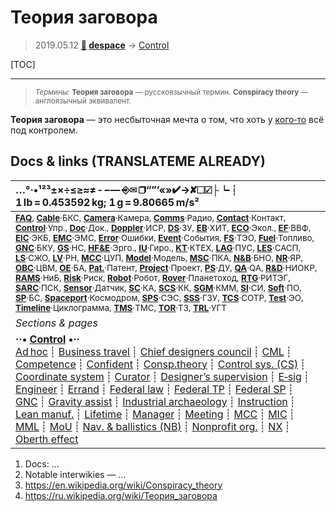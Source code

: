 # Теория заговора
> 2019.05.12 **[🚀](../index/index.md) [despace](index.md)** → [Control](control.md)

[TOC]

---

> <small>*Термины:* **Теория заговора** — русскоязычный термин. **Conspiracy theory** — англоязычный эквивалент.</small>

**Теория заговора** — это несбыточная мечта о том, что хоть у [кого‑то](contact.md) всё под контролем.



<p style="page-break-after:always"> </p>

## Docs & links (TRANSLATEME ALREADY)
|…°·•¹²³±×÷≤≥≈≠ ‑ −— ⎆✉ ❐“”’«»✔→✘☐☑├┕┆ 1 lb = 0.453592 kg; 1 g = 9.80665 m/s²|
|:--|
|<small>**[FAQ](faq.md)**, **[Cable](cable.md)**·БКС, **[Camera](camera.md)**·Камера, **[Comms](comms.md)**·Радио, **[Contact](contact.md)**·Контакт, **[Control](control.md)**·Упр., **[Doc](doc.md)**·Док., **[Doppler](doppler.md)**·ИСР, **[DS](ds.md)**·ЗУ, **[EB](eb.md)**·ХИТ, **[ECO](ecology.md)**·Экол., **[EF](ef.md)**·ВВФ, **[ElC](elc.md)**·ЭКБ, **[EMC](emc.md)**·ЭМС, **[Error](error.md)**·Ошибки, **[Event](event.md)**·События, **[FS](fs.md)**·ТЭО, **[Fuel](fuel.md)**·Топливо, **[GNC](gnc.md)**·БКУ, **[GS](scs.md)**·НС, **[HF&E](hfe.md)**·Эрго., **[IU](iu.md)**·Гиро., **[KT](kt.md)**·КТЕХ, **[LAG](lag.md)**·ПУC, **[LES](les.md)**·САСП, **[LS](ls.md)**·СЖО, **[LV](lv.md)**·РН, **[MCC](mcc.md)**·ЦУП, **[Model](model.md)**·Модель, **[MSC](sc.md)**·ПКА, **[N&B](nnb.md)**·БНО, **[NR](nr.md)**·ЯР, **[OBC](obc.md)**·ЦВМ, **[OE](oe.md)**·БА, **[Pat.](патент.md)**·Патент, **[Project](project.md)**·Проект, **[PS](ps.md)**·ДУ, **[QA](quality.md)**·QA, **[R&D](rnd.md)**·НИОКР, **[RAMS](rams.md)**·НиБ, **[Risk](risk.md)**·Риск, **[Robot](robotics.md)**·Робот, **[Rover](rover.md)**·Планетоход, **[RTG](rtg.md)**·РИТЭГ, **[SARC](sarc.md)**·ПСК, **[Sensor](sensor.md)**·Датчик, **[SC](sc.md)**·КА, **[SCS](scs.md)**·КК, **[SGM](sgm.md)**·КММ, **[SI](si.md)**·СИ, **[Soft](soft.md)**·ПО, **[SP](sp.md)**·БС, **[Spaceport](spaceport.md)**·Космодром, **[SPS](sps.md)**·СЭС, **[SSS](sss.md)**·ГЗУ, **[TCS](tcs.md)**·СОТР, **[Test](test.md)**·ЭО, **[Timeline](timeline.md)**·Циклограмма, **[TMS](tms.md)**·ТМС, **[TOR](tor.md)**·ТЗ, **[TRL](trl.md)**·УГТ</small>|
|*Sections & pages*|
|**··• [Control](Control.md) •··**<br> [Ad hoc](ad_hoc.md) ┊ [Business travel](business_travel.md) ┊ [Chief designers council](cocd.md) ┊ [CML](cml.md) ┊ [Competence](competence.md) ┊ [Confident](confident.md) ┊ [Consp.theory](consp_theory.md) ┊ [Control sys. (CS)](cs.md) ┊ [Coordinate system](coord_sys.md) ┊ [Curator](curator.md) ┊ [Designer’s supervision](des_spv.md) ┊ [E‑sig](esig.md) ┊ [Engineer](engineer.md) ┊ [Errand](errand.md) ┊ [Federal law](fed_law.md) ┊ [Federal TP](fed_tp.md) ┊ [Federal SP](fed_sp.md) ┊ [GNC](gnc.md) ┊ [Gravity assist](gravass.md) ┊ [Industrial archaeology](ind_arch.md) ┊ [Instruction](instruction.md) ┊ [Lean manuf.](lean_man.md) ┊ [Lifetime](lifetime.md) ┊ [Manager](manager.md) ┊ [Meeting](meeting.md) ┊ [MCC](mcc.md) ┊ [MIC](mic.md) ┊ [MML](mml.md) ┊ [MoU](mou.md) ┊ [Nav. & ballistics (NB)](nnb.md) ┊ [Nonprofit org.](nonprof_org.md) ┊ [NX](nx.md) ┊ [Oberth effect](oberth_eff.md) | ┊ [Org.structure](orgstruct.md) ┊ [Outcomes commission](outccom.md) ┊ [Patent](patent_res.md) ┊ [Peter prin.](peter_principle.md) ┊ [Plan](plan.md) ┊ [PMBok](pmbok.md) ┊ [Quorum](quorum.md) ┊ [R&D management](rnd_mgmt.md) ┊ [R&D support](rnd_support.md) ┊ [Recursion](recurs.md) ┊ [Schulze_method](schulze_method.md) ┊ [Sci'N'Tech activities](st_act.md) ┊ [Sci'N'Tech council](satc.md) ┊ [Single-window system](sw_sys.md) ┊ [Situ.leadership](situ_leadership.md) ┊ [Skunk works](skunk_works.md) ┊ [State arm. plan](plan_sa.md) ┊ [Swamp](swamp.md) ┊ [Teamcenter](teamcenter.md) ┊ [TRIZ](triz.md) ┊ [TRL](trl.md) ┊ [Veto](veto.md) ┊ [Workflow](workflow.md) ┊ [Workgroup](wg.md)|

   1. Docs: …
   1. Notable interwikies — …
   1. <https://en.wikipedia.org/wiki/Conspiracy_theory>
   1. <https://ru.wikipedia.org/wiki/Теория_заговора>
